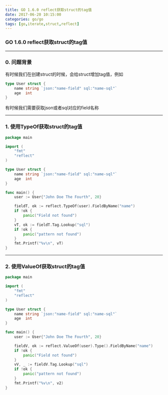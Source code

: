 ```yaml
---
title: GO 1.6.0 reflect获取struct的tag值
date: 2017-06-20 10:15:00
categories: go/go
tags: [go,iterate,struct,reflect]
---
```

### GO 1.6.0 reflect获取struct的tag值

---

### 0. 问题背景
有时候我们在创建struct的时候，会给struct增加tag值，例如
``` go
type User struct {
	name string `json:"name-field" sql:"name-sql"`
	age  int
}
```
有时候我们需要获取json或者sql对应的field名称

---

### 1. 使用TypeOf获取struct的tag值
``` go
package main

import (
	"fmt"
	"reflect"
)

type User struct {
	name string `json:"name-field" sql:"name-sql"`
	age  int
}

func main() {
	user := User{"John Doe The Fourth", 20}

	fieldT, ok := reflect.TypeOf(user).FieldByName("name")
	if !ok {
		panic("Field not found")
	}
	vT, ok := fieldT.Tag.Lookup("sql")
	if !ok {
		panic("pattern not found")
	}
	fmt.Printf("%v\n", vT)
}
```

---

### 2. 使用ValueOf获取struct的tag值
``` go
package main

import (
	"fmt"
	"reflect"
)

type User struct {
	name string `json:"name-field" sql:"name-sql"`
	age  int
}

func main() {
	user := User{"John Doe The Fourth", 20}

	fieldV, ok := reflect.ValueOf(user).Type().FieldByName("name")
	if !ok {
		panic("Field not found")
	}
	vV, _ := fieldV.Tag.Lookup("sql")
	if !ok {
		panic("pattern not found")
	}
	fmt.Printf("%v\n", v2)
}
```
